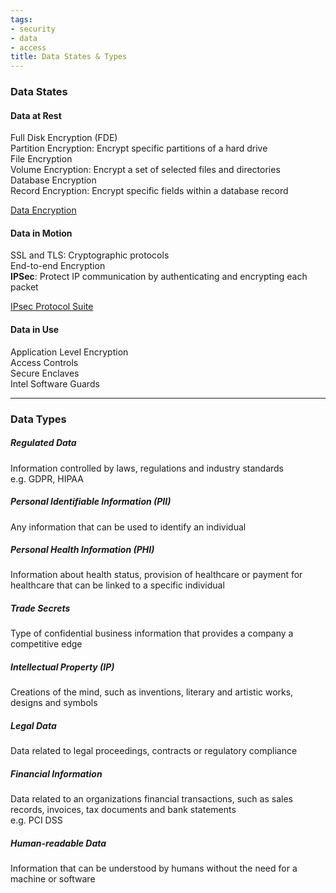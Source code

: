 ```yaml
---
tags:
- security
- data
- access
title: Data States & Types
---
```


### Data States

#### Data at Rest
Full Disk Encryption (FDE)  
Partition Encryption: Encrypt specific partitions of a hard drive    
File Encryption  
Volume Encryption: Encrypt a set of selected files and directories  
Database Encryption  
Record Encryption: Encrypt specific fields within a database record

[Data Encryption](../data-encryption.md)

#### Data in Motion
SSL and TLS: Cryptographic protocols  
End-to-end Encryption  
**IPSec**: Protect IP communication by authenticating and encrypting each packet

[IPsec Protocol Suite](../../../computer-networks/network-protocols/ipsec-protocol-suite.md)

#### Data in Use
Application Level Encryption  
Access Controls  
Secure Enclaves  
Intel Software Guards

---

### Data Types

##### Regulated Data
Information controlled by laws, regulations and industry standards  
e.g. GDPR, HIPAA

##### Personal Identifiable Information (PII)
Any information that can be used to identify an individual

##### Personal Health Information (PHI)
Information about health status, provision of healthcare or payment for healthcare that can be linked to a specific individual

##### Trade Secrets
Type of confidential business information that provides a company a competitive edge

##### Intellectual Property (IP)
Creations of the mind, such as inventions, literary and artistic works, designs and symbols

##### Legal Data
Data related to legal proceedings, contracts or regulatory compliance

##### Financial Information
Data related to an organizations financial transactions, such as sales records, invoices, tax documents and bank statements  
e.g. PCI DSS

##### Human-readable Data
Information that can be understood by humans without the need for a machine or software
